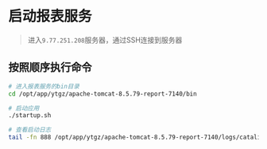# 启动报表服务

>进入`9.77.251.208`服务器，通过SSH连接到服务器
## 按照顺序执行命令
```bash
# 进入报表服务的bin目录
cd /opt/app/ytgz/apache-tomcat-8.5.79-report-7140/bin

# 启动应用
./startup.sh

# 查看启动日志
tail -fn 888 /opt/app/ytgz/apache-tomcat-8.5.79-report-7140/logs/catalina.out

```